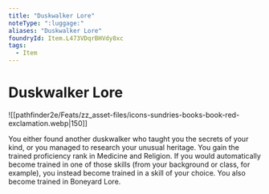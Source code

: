 ```yaml
---
title: "Duskwalker Lore"
noteType: ":luggage:"
aliases: "Duskwalker Lore"
foundryId: Item.L473VDqrBHVdy8xc
tags:
  - Item
---
```


# Duskwalker Lore
![[pathfinder2e/Feats/zz_asset-files/icons-sundries-books-book-red-exclamation.webp|150]]

You either found another duskwalker who taught you the secrets of your kind, or you managed to research your unusual heritage. You gain the trained proficiency rank in Medicine and Religion. If you would automatically become trained in one of those skills (from your background or class, for example), you instead become trained in a skill of your choice. You also become trained in Boneyard Lore.
